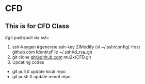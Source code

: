 # CFD
## This is for CFD Class

#git push/pull via ssh:
1) ssh-keygen #generate ssh-key
2)Modify (vi ~/.ssh/config)
Host github.com
 IdentityFile ~/.ssh/id_rsa_git
3) git clone git@github.com:mu2x/CFD.git
4) Updating codes
 - git pull # update local repo
 - git push # update remot repo

 


